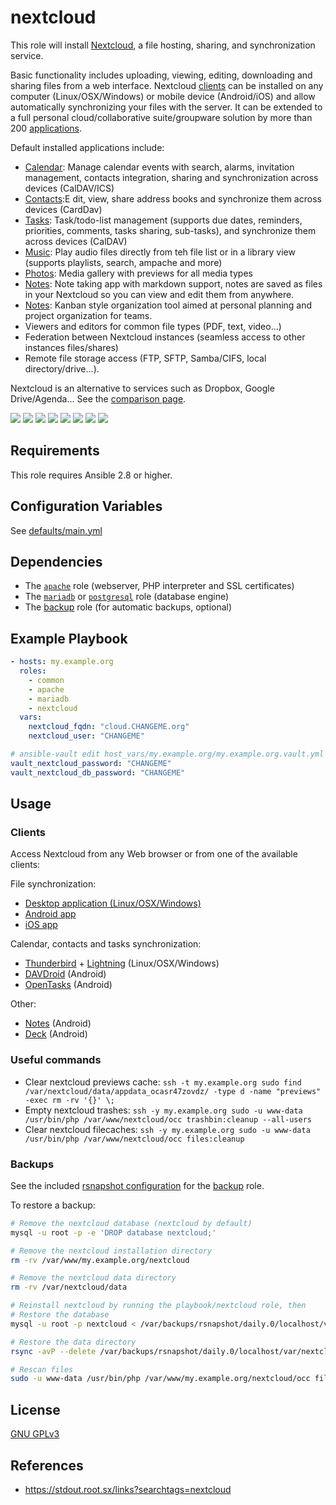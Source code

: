 nextcloud
=========

This role will install [Nextcloud](https://en.wikipedia.org/wiki/Nextcloud), a file hosting, sharing, and synchronization service.

Basic functionality includes uploading, viewing, editing, downloading and sharing files from a web interface. Nextcloud [clients](#clients) can be installed on any computer (Linux/OSX/Windows) or mobile device (Android/iOS) and allow automatically synchronizing your files with the server. It can be extended to a full personal cloud/collaborative suite/groupware solution by more than 200 [applications](https://apps.nextcloud.com/).

Default installed applications include:

- [Calendar](https://apps.nextcloud.com/apps/calendar): Manage calendar events with search, alarms, invitation management, contacts integration, sharing and synchronization across devices (CalDAV/ICS)
- [Contacts](https://apps.nextcloud.com/apps/contacts):E dit, view, share address books and synchronize them across devices (CardDav)
- [Tasks](https://apps.nextcloud.com/apps/tasks): Task/todo-list management (supports due dates, reminders, priorities, comments, tasks sharing, sub-tasks), and synchronize them across devices (CalDAV)
- [Music](https://apps.nextcloud.com/apps/music): Play audio files directly from teh file list or in a library view (supports playlists, search, ampache and more)
- [Photos](https://github.com/nextcloud/photos): Media gallery with previews for all media types
- [Notes](https://apps.nextcloud.com/apps/notes): Note taking app with markdown support, notes are saved as files in your Nextcloud so you can view and edit them from anywhere.
- [Notes](https://apps.nextcloud.com/apps/deck): Kanban style organization tool aimed at personal planning and project organization for teams.
- Viewers and editors for common file types (PDF, text, video...)
- Federation between Nextcloud instances (seamless access to other instances files/shares)
- Remote file storage access (FTP, SFTP, Samba/CIFS, local directory/drive...).

Nextcloud is an alternative to services such as Dropbox, Google Drive/Agenda... See the [comparison page](https://nextcloud.com/compare/).

[![](https://i.imgur.com/kQyXV9S.png)](https://i.imgur.com/nCXJMus.png)
[![](https://i.imgur.com/lXroRsI.png)](https://i.imgur.com/XlDrlS4.png)
[![](https://i.imgur.com/cCg6HgB.png)](https://i.imgur.com/iuWdvKG.png)
[![](https://i.imgur.com/URs7XH5.png)](https://i.imgur.com/V6CR3we.png)
[![](https://i.imgur.com/0ALCk1W.png)](https://i.imgur.com/qRYPBdU.png)
[![](https://i.imgur.com/PPVIb6V.png)](https://i.imgur.com/1YaT357.png)
[![](https://i.imgur.com/Co3DHUr.png)](https://i.imgur.com/Tu1lVHo.png)
[![](https://i.imgur.com/TJTvqtd.png)](https://i.imgur.com/ztI0rJz.png)

Requirements
------------

This role requires Ansible 2.8 or higher.


Configuration Variables
-----------------------

See [defaults/main.yml](defaults/main.yml)


Dependencies
------------

- The [`apache`](../apache/README.md) role (webserver, PHP interpreter and SSL certificates)
- The [`mariadb`](../mariadb/README.md) or [`postgresql`](../postgresql/README.md) role (database engine)
- The [backup](../backup/README.md) role (for automatic backups, optional)


Example Playbook
----------------

```yaml
- hosts: my.example.org
  roles:
    - common
    - apache
    - mariadb
    - nextcloud
  vars:
    nextcloud_fqdn: "cloud.CHANGEME.org"
    nextcloud_user: "CHANGEME"

# ansible-vault edit host_vars/my.example.org/my.example.org.vault.yml
vault_nextcloud_password: "CHANGEME"
vault_nextcloud_db_password: "CHANGEME"
```


Usage
-----

### Clients

Access Nextcloud from any Web browser or from one of the available clients:

File synchronization:
 * [Desktop application (Linux/OSX/Windows)](https://nextcloud.com/install/#install-clients)
 * [Android app](https://f-droid.org/repository/browse/?fdid=com.nextcloud.android)
 * [iOS app](https://itunes.apple.com/us/app/nextcloud/id1125420102)

Calendar, contacts and tasks synchronization:
 * [Thunderbird](https://www.mozilla.org/en-US/thunderbird/) + [Lightning](https://www.mozilla.org/en-US/projects/calendar/) (Linux/OSX/Windows)
 * [DAVDroid](https://f-droid.org/repository/browse/?fdid=at.bitfire.davdroid) (Android)
 * [OpenTasks](https://f-droid.org/repository/browse/?fdid=org.dmfs.tasks) (Android)

Other:
 * [Notes](https://f-droid.org/en/packages/it.niedermann.owncloud.notes/) (Android)
 * [Deck](https://f-droid.org/en/packages/it.niedermann.nextcloud.deck/) (Android)

### Useful commands

- Clear nextcloud previews cache: `ssh -t my.example.org sudo find /var/nextcloud/data/appdata_ocasr47zovdz/ -type d -name "previews" -exec rm -rv '{}' \;`
- Empty nextcloud trashes: `ssh -y my.example.org sudo -u www-data /usr/bin/php /var/www/nextcloud/occ trashbin:cleanup --all-users`
- Clear nextcloud filecaches: `ssh -y my.example.org sudo -u www-data /usr/bin/php /var/www/nextcloud/occ files:cleanup`

### Backups

See the included [rsnapshot configuration](templates/etc_rsnapshot.d_nextcloud.conf.j2) for the [backup](../backup/README.md) role.

To restore a backup:

```bash
# Remove the nextcloud database (nextcloud by default)
mysql -u root -p -e 'DROP database nextcloud;'

# Remove the nextcloud installation directory
rm -rv /var/www/my.example.org/nextcloud

# Remove the nextcloud data directory
rm -rv /var/nextcloud/data

# Reinstall nextcloud by running the playbook/nextcloud role, then
# Restore the database
mysql -u root -p nextcloud < /var/backups/rsnapshot/daily.0/localhost/var/backups/mysql/nextcloud/nextcloud.sql

# Restore the data directory
rsync -avP --delete /var/backups/rsnapshot/daily.0/localhost/var/nextcloud/data /var/nextcloud/

# Rescan files
sudo -u www-data /usr/bin/php /var/www/my.example.org/nextcloud/occ files:scan
```

License
-------

[GNU GPLv3](../../LICENSE)


References
----------

- https://stdout.root.sx/links?searchtags=nextcloud

